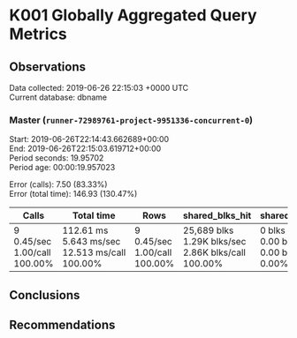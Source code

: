 # K001 Globally Aggregated Query Metrics

## Observations ##
Data collected: 2019-06-26 22:15:03 +0000 UTC  
Current database: dbname  



### Master (`runner-72989761-project-9951336-concurrent-0`) ###
Start: 2019-06-26T22:14:43.662689+00:00  
End: 2019-06-26T22:15:03.619712+00:00  
Period seconds: 19.95702  
Period age: 00:00:19.957023  

Error (calls): 7.50 (83.33%)  
Error (total time): 146.93 (130.47%)

| Calls | Total&nbsp;time | Rows | shared_blks_hit | shared_blks_read | shared_blks_dirtied | shared_blks_written | blk_read_time | blk_write_time | kcache_reads | kcache_writes | kcache_user_time_ms | kcache_system_time |
|-------|------------|------|-----------------|------------------|---------------------|---------------------|---------------|----------------|--------------|---------------|---------------------|--------------------|
|9<br/>0.45/sec<br/>1.00/call<br/>100.00% |112.61&nbsp;ms<br/>5.643&nbsp;ms/sec<br/>12.513&nbsp;ms/call<br/>100.00% |9<br/>0.45/sec<br/>1.00/call<br/>100.00% |25,689&nbsp;blks<br/>1.29K&nbsp;blks/sec<br/>2.86K&nbsp;blks/call<br/>100.00% |0&nbsp;blks<br/>0.00&nbsp;blks/sec<br/>0.00&nbsp;blks/call<br/>0.00% |0&nbsp;blks<br/>0.00&nbsp;blks/sec<br/>0.00&nbsp;blks/call<br/>0.00% |0&nbsp;blks<br/>0.00&nbsp;blks/sec<br/>0.00&nbsp;blks/call<br/>0.00% |0.00&nbsp;ms<br/>0.000&nbsp;ms/sec<br/>0.000&nbsp;ms/call<br/>0.00% |0.00&nbsp;ms<br/>0.000&nbsp;ms/sec<br/>0.000&nbsp;ms/call<br/>0.00% |0.00&nbsp;bytes<br/>0.00&nbsp;bytes/sec<br/>0.00&nbsp;bytes/call<br/>0.00% |0.00&nbsp;bytes<br/>0.00&nbsp;bytes/sec<br/>0.00&nbsp;bytes/call<br/>0.00% |0.00&nbsp;ms<br/>0.000&nbsp;ms/sec<br/>0.000&nbsp;ms/call<br/>0.00% |0.00&nbsp;ms<br/>0.000&nbsp;ms/sec<br/>0.000&nbsp;ms/call<br/>0.00%|





## Conclusions ##


## Recommendations ##

